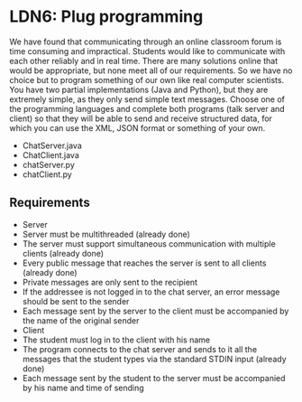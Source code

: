 # LDN6: Plug programming
We have found that communicating through an online classroom forum is time consuming and impractical. Students would like to communicate with each other reliably and in real time. There are many solutions online that would be appropriate, but none meet all of our requirements. So we have no choice but to program something of our own like real computer scientists.
You have two partial implementations (Java and Python), but they are extremely simple, as they only send simple text messages. Choose one of the programming languages and complete both programs (talk server and client) so that they will be able to send and receive structured data, for which you can use the XML, JSON format or something of your own.

- ChatServer.java
- ChatClient.java
- chatServer.py
- chatClient.py
## Requirements
- Server
 - Server must be multithreaded (already done)
 - The server must support simultaneous communication with multiple clients (already done)
 - Every public message that reaches the server is sent to all clients (already done)
 - Private messages are only sent to the recipient
  - If the addressee is not logged in to the chat server, an error message should be sent to the sender
 - Each message sent by the server to the client must be accompanied by the name of the original sender
- Client
 - The student must log in to the client with his name
 - The program connects to the chat server and sends to it all the messages that the student types via the standard STDIN input (already done)
 - Each message sent by the student to the server must be accompanied by his name and time of sending
